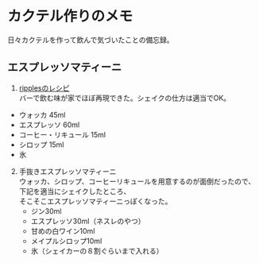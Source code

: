 # カクテル作りのメモ
日々カクテルを作って飲んで気づいたことの備忘録。

## エスプレッソマティーニ
1. [ripplesのレシピ](https://www.drinkripples.com/jp/blog/recipe-espresso-martini)  
バーで飲む味が家でほぼ再現できた。シェイクの仕方は適当でOK。  
* ウォッカ 45ml 
* エスプレッソ 60ml 
* コーヒー・リキュール 15ml 
* シロップ 15ml 
* 氷　　


2. 手抜きエスプレッソマティーニ  
ウォッカ、シロップ、コーヒーリキュールを用意するのが面倒だったので、下記を適当にシェイクしたところ、  
そこそこエスプレッソマティーニっぽくなった。
    * ジン30ml
    * エスプレッソ30ml（ネスレのやつ）
    * 甘めの白ワイン10ml
    * メイプルシロップ10ml  
    * 氷（シェイカーの８割ぐらいまで入れる）